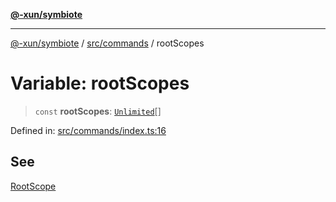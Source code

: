 [**@-xun/symbiote**](../../../README.md)

***

[@-xun/symbiote](../../../README.md) / [src/commands](../README.md) / rootScopes

# Variable: rootScopes

> `const` **rootScopes**: [`Unlimited`](../../configure/enumerations/UnlimitedGlobalScope.md#unlimited)[]

Defined in: [src/commands/index.ts:16](https://github.com/Xunnamius/symbiote/blob/559506ed93a747d618979a74bc2b1db446959ba9/src/commands/index.ts#L16)

## See

[RootScope](../../configure/enumerations/UnlimitedGlobalScope.md)
